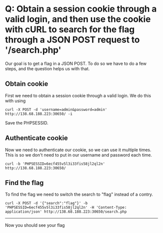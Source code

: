 # Q: Obtain a session cookie through a valid login, and then use the cookie with cURL to search for the flag through a JSON POST request to '/search.php'

Our goal is to get a flag in a JSON POST. To do so we have to do a few steps, and the question helps us with that.

## Obtain cookie

First we need to obtain a session cookie through a valid login. We do this with using 

```
curl -X POST -d 'username=admin&password=admin' http://138.68.188.223:30650/ -i
```

Save the PHPSESSID.

## Authenticate cookie

Now we need to authenticate our cookie, so we can use it multiple times. This is so we don't need to put in our username and password each time.
```
curl -b 'PHPSESSID=6ecf455v5l3i33fis58jl2ql2n' http://138.68.188.223:30650/
```

## Find the flag

To find the flag we need to switch the search to "flag" instead of a contry. 

```
curl -X POST -d '{"search":"flag"}' -b 'PHPSESSID=6ecf455v5l3i33fis58jl2ql2n' -H 'Content-Type: application/json' http://138.68.188.223:30650/search.php
```

---

Now you should see your flag
